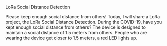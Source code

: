 LoRa Social Distance Detection

Please keep enough social distance from others!
Today, I will share a LoRa project, the LoRa Social Distance Detection.
During the COVID-19, have you kept enough social distance from others?
The device is designed to maintain a social distance of 1.5 meters from others. People who are wearing the device get closer to 1.5 meters, a red LED lights up.
